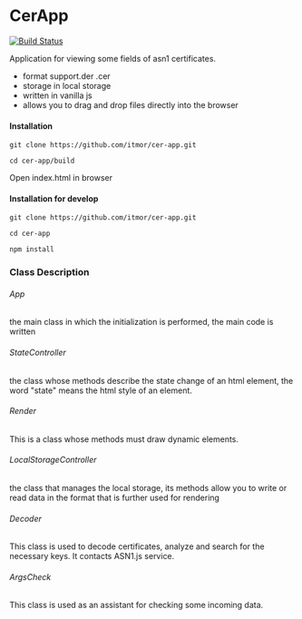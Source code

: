 # CerApp


[![Build Status](https://travis-ci.org/joemccann/dillinger.svg?branch=master)](https://travis-ci.org/joemccann/dillinger)

Application for viewing some fields of asn1 certificates.

  - format support.der .cer
  - storage in local storage
  - written in vanilla js
  - allows you to drag and drop files directly into the browser

#### Installation
```
git clone https://github.com/itmor/cer-app.git
```
```
cd cer-app/build
```
Open index.html in browser 

#### Installation for develop
```
git clone https://github.com/itmor/cer-app.git
```
```
cd cer-app
```
```
npm install
```


### Class Description
###### App
the main class in which the initialization is performed, the main code is written
###### StateController
the class whose methods describe the state change of an html element, the word "state" means the html style of an element.
###### Render
This is a class whose methods
must draw dynamic elements.
###### LocalStorageController
the class that manages the local storage, its methods allow you to write or read data in the format that is further used for rendering
###### Decoder
This class is used to decode certificates, analyze and search for the necessary keys.
It contacts ASN1.js service.
###### ArgsCheck
This class is used as an assistant for checking some incoming data.
